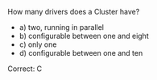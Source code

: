 How many drivers does a Cluster have?


- a) two, running in parallel
- b) configurable between one and eight
- c) only one
- d) configurable between one and ten

Correct: C
